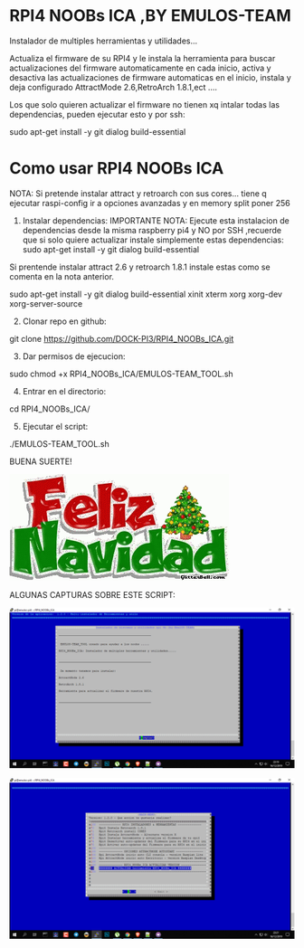 # RPI4 NOOBs ICA ,BY EMULOS-TEAM
 Instalador de multiples herramientas y utilidades...

 Actualiza el firmware de su RPI4 y le instala la herramienta para 
 buscar actualizaciones del firmware automaticamente en cada inicio,
 activa y desactiva las actualizaciones de firmware automaticas en el inicio,
 instala y deja configurado AttractMode 2.6,RetroArch 1.8.1,ect ....
 
 Los que solo quieren actualizar el firmware no tienen xq intalar todas las dependencias, pueden ejecutar esto y por ssh:
 
 sudo apt-get install -y git dialog build-essential
 
 # Como usar RPI4 NOOBs ICA #
 
 NOTA: Si pretende instalar attract y retroarch con sus cores... tiene q ejecutar raspi-config ir a opciones avanzadas y en memory split poner 256
 
 
 1) Instalar dependencias: 
 IMPORTANTE NOTA: Ejecute esta instalacion de dependencias desde la misma raspberry pi4 y NO por SSH ,recuerde que si solo quiere actualizar instale simplemente estas dependencias: sudo apt-get install -y git dialog build-essential
 
 Si prentende instalar attract 2.6 y retroarch 1.8.1 instale estas como se comenta en la nota anterior.
 
 sudo apt-get install -y git dialog build-essential xinit xterm xorg xorg-dev xorg-server-source
 
 2) Clonar repo en github:
 
 git clone https://github.com/DOCK-PI3/RPI4_NOOBs_ICA.git
 
 
 3) Dar permisos de ejecucion:
 
 sudo chmod +x RPI4_NOOBs_ICA/EMULOS-TEAM_TOOL.sh
 
 
 4) Entrar en el directorio:
 
 cd RPI4_NOOBs_ICA/
 
 
 5) Ejecutar el script:
 
 ./EMULOS-TEAM_TOOL.sh
 
 
BUENA SUERTE!

![Test Image 1](https://github.com/DOCK-PI3/MasOS-Setup/blob/fkms_rpi4/tools/FELIZ_tenor.gif)

ALGUNAS CAPTURAS SOBRE ESTE SCRIPT:

![Test Image 2](https://github.com/DOCK-PI3/RPI4_NOOBs_ICA/blob/master/fotoinfo/Captura1.png)

![Test Image 3](https://github.com/DOCK-PI3/RPI4_NOOBs_ICA/blob/master/fotoinfo/Captura2.png)